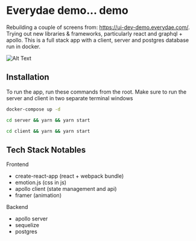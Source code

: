 # Everydae demo... demo

Rebuilding a couple of screens from: https://ui-dev-demo.everydae.com/. Trying out new libraries & frameworks, particularly react and graphql + apollo. This is a full stack app with a client, server and postgres database run in docker. 

![Alt Text](https://cl.ly/19db36daf536)

## Installation

To run the app, run these commands from the root. Make sure to run the server and client in two separate terminal windows

```bash
docker-compose up -d
```

```bash
cd server && yarn && yarn start
```

```bash
cd client && yarn && yarn start
```

## Tech Stack Notables

Frontend
- create-react-app (react + webpack bundle)
- emotion.js (css in js)
- apollo client (state management and api)
- framer (animation)

Backend
- apollo server
- sequelize
- postgres
